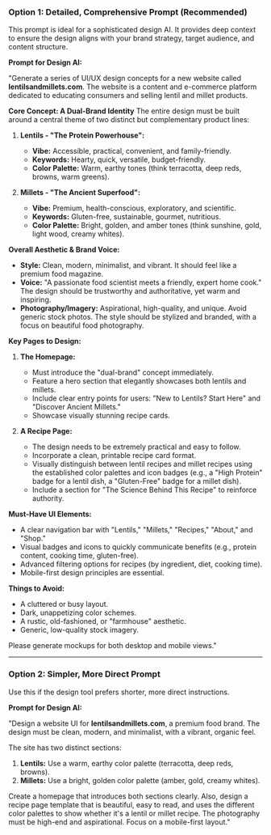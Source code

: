### Option 1: Detailed, Comprehensive Prompt (Recommended)

This prompt is ideal for a sophisticated design AI. It provides deep context to ensure the design aligns with your brand strategy, target audience, and content structure.

**Prompt for Design AI:**

"Generate a series of UI/UX design concepts for a new website called **lentilsandmillets.com**. The website is a content and e-commerce platform dedicated to educating consumers and selling lentil and millet products.

**Core Concept: A Dual-Brand Identity**
The entire design must be built around a central theme of two distinct but complementary product lines:

1.  **Lentils - "The Protein Powerhouse":**
    *   **Vibe:** Accessible, practical, convenient, and family-friendly.
    *   **Keywords:** Hearty, quick, versatile, budget-friendly.
    *   **Color Palette:** Warm, earthy tones (think terracotta, deep reds, browns, warm greens).

2.  **Millets - "The Ancient Superfood":**
    *   **Vibe:** Premium, health-conscious, exploratory, and scientific.
    *   **Keywords:** Gluten-free, sustainable, gourmet, nutritious.
    *   **Color Palette:** Bright, golden, and amber tones (think sunshine, gold, light wood, creamy whites).

**Overall Aesthetic & Brand Voice:**
*   **Style:** Clean, modern, minimalist, and vibrant. It should feel like a premium food magazine.
*   **Voice:** "A passionate food scientist meets a friendly, expert home cook." The design should be trustworthy and authoritative, yet warm and inspiring.
*   **Photography/Imagery:** Aspirational, high-quality, and unique. Avoid generic stock photos. The style should be stylized and branded, with a focus on beautiful food photography.

**Key Pages to Design:**

1.  **The Homepage:**
    *   Must introduce the "dual-brand" concept immediately.
    *   Feature a hero section that elegantly showcases both lentils and millets.
    *   Include clear entry points for users: "New to Lentils? Start Here" and "Discover Ancient Millets."
    *   Showcase visually stunning recipe cards.

2.  **A Recipe Page:**
    *   The design needs to be extremely practical and easy to follow.
    *   Incorporate a clean, printable recipe card format.
    *   Visually distinguish between lentil recipes and millet recipes using the established color palettes and icon badges (e.g., a "High Protein" badge for a lentil dish, a "Gluten-Free" badge for a millet dish).
    *   Include a section for "The Science Behind This Recipe" to reinforce authority.

**Must-Have UI Elements:**
*   A clear navigation bar with "Lentils," "Millets," "Recipes," "About," and "Shop."
*   Visual badges and icons to quickly communicate benefits (e.g., protein content, cooking time, gluten-free).
*   Advanced filtering options for recipes (by ingredient, diet, cooking time).
*   Mobile-first design principles are essential.

**Things to Avoid:**
*   A cluttered or busy layout.
*   Dark, unappetizing color schemes.
*   A rustic, old-fashioned, or "farmhouse" aesthetic.
*   Generic, low-quality stock imagery.

Please generate mockups for both desktop and mobile views."

---

### Option 2: Simpler, More Direct Prompt

Use this if the design tool prefers shorter, more direct instructions.

**Prompt for Design AI:**

"Design a website UI for **lentilsandmillets.com**, a premium food brand. The design must be clean, modern, and minimalist, with a vibrant, organic feel.

The site has two distinct sections:
1.  **Lentils:** Use a warm, earthy color palette (terracotta, deep reds, browns).
2.  **Millets:** Use a bright, golden color palette (amber, gold, creamy whites).

Create a homepage that introduces both sections clearly. Also, design a recipe page template that is beautiful, easy to read, and uses the different color palettes to show whether it's a lentil or millet recipe. The photography must be high-end and aspirational. Focus on a mobile-first layout."